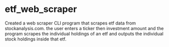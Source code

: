 # etf_web_scraper

Created a web scraper CLI program that scrapes etf data from stockanalysis.com.
the user enters a ticker then investment amount and the program scrapes the individual holdings of an etf and outputs
the individual stock holdings inside that etf.


